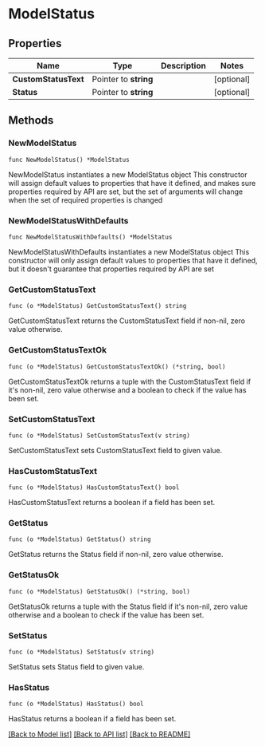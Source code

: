 # ModelStatus

## Properties

Name | Type | Description | Notes
------------ | ------------- | ------------- | -------------
**CustomStatusText** | Pointer to **string** |  | [optional] 
**Status** | Pointer to **string** |  | [optional] 

## Methods

### NewModelStatus

`func NewModelStatus() *ModelStatus`

NewModelStatus instantiates a new ModelStatus object
This constructor will assign default values to properties that have it defined,
and makes sure properties required by API are set, but the set of arguments
will change when the set of required properties is changed

### NewModelStatusWithDefaults

`func NewModelStatusWithDefaults() *ModelStatus`

NewModelStatusWithDefaults instantiates a new ModelStatus object
This constructor will only assign default values to properties that have it defined,
but it doesn't guarantee that properties required by API are set

### GetCustomStatusText

`func (o *ModelStatus) GetCustomStatusText() string`

GetCustomStatusText returns the CustomStatusText field if non-nil, zero value otherwise.

### GetCustomStatusTextOk

`func (o *ModelStatus) GetCustomStatusTextOk() (*string, bool)`

GetCustomStatusTextOk returns a tuple with the CustomStatusText field if it's non-nil, zero value otherwise
and a boolean to check if the value has been set.

### SetCustomStatusText

`func (o *ModelStatus) SetCustomStatusText(v string)`

SetCustomStatusText sets CustomStatusText field to given value.

### HasCustomStatusText

`func (o *ModelStatus) HasCustomStatusText() bool`

HasCustomStatusText returns a boolean if a field has been set.

### GetStatus

`func (o *ModelStatus) GetStatus() string`

GetStatus returns the Status field if non-nil, zero value otherwise.

### GetStatusOk

`func (o *ModelStatus) GetStatusOk() (*string, bool)`

GetStatusOk returns a tuple with the Status field if it's non-nil, zero value otherwise
and a boolean to check if the value has been set.

### SetStatus

`func (o *ModelStatus) SetStatus(v string)`

SetStatus sets Status field to given value.

### HasStatus

`func (o *ModelStatus) HasStatus() bool`

HasStatus returns a boolean if a field has been set.


[[Back to Model list]](../README.md#documentation-for-models) [[Back to API list]](../README.md#documentation-for-api-endpoints) [[Back to README]](../README.md)


